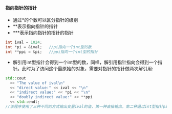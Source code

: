 #### 指向指针的指针
- 通过*的个数可以区分指针的级别
- **表示指向指针的指针
- ***表示指向指针的指针的指针
  
```c++
int ival = 1024;
int *pi = &ival;   //pi指向一个int型的数
int **ppi = &pi;   //ppi指向一个int型的指针
```

- 解引用int型指针会得到一个int型的数，同样，解引用指针指向会得到一个指针。此时为了访问这个最原始的对象，需要对指针的指针做两次解引用:
  
```c++
std::cout
  << "The value of ival\n"
  << "direct value:" << ival << "\n"
  << "indirect value:" << *pi << "\n" 
  << "doubly indirect value:" << **ppi
  << std::endl;
//该程序使用了三种不同的方式输出变量ival的值，第一种直接输出，第二种通过int型指针pi输出；第三种两次解引用ppi,取得ival的值
```
